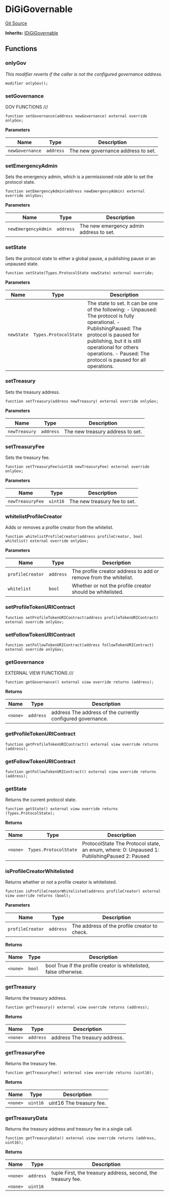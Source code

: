 # DiGiGovernable
[Git Source](https://github.com/digiv3rse/core-contracts/blob/5454b58664fab805b6888a68ff40915d251f32f3/contracts/base/DiGiGovernable.sol)

**Inherits:**
[IDiGiGovernable](/contracts/interfaces/IDiGiGovernable.sol/interface.IDiGiGovernable.md)


## Functions
### onlyGov

*This modifier reverts if the caller is not the configured governance address.*


```solidity
modifier onlyGov();
```

### setGovernance

GOV FUNCTIONS      ///


```solidity
function setGovernance(address newGovernance) external override onlyGov;
```
**Parameters**

|Name|Type|Description|
|----|----|-----------|
|`newGovernance`|`address`|The new governance address to set.|


### setEmergencyAdmin

Sets the emergency admin, which is a permissioned role able to set the protocol state.


```solidity
function setEmergencyAdmin(address newEmergencyAdmin) external override onlyGov;
```
**Parameters**

|Name|Type|Description|
|----|----|-----------|
|`newEmergencyAdmin`|`address`|The new emergency admin address to set.|


### setState

Sets the protocol state to either a global pause, a publishing pause or an unpaused state.


```solidity
function setState(Types.ProtocolState newState) external override;
```
**Parameters**

|Name|Type|Description|
|----|----|-----------|
|`newState`|`Types.ProtocolState`|The state to set. It can be one of the following: - Unpaused: The protocol is fully operational. - PublishingPaused: The protocol is paused for publishing, but it is still operational for others operations. - Paused: The protocol is paused for all operations.|


### setTreasury

Sets the treasury address.


```solidity
function setTreasury(address newTreasury) external override onlyGov;
```
**Parameters**

|Name|Type|Description|
|----|----|-----------|
|`newTreasury`|`address`|The new treasury address to set.|


### setTreasuryFee

Sets the treasury fee.


```solidity
function setTreasuryFee(uint16 newTreasuryFee) external override onlyGov;
```
**Parameters**

|Name|Type|Description|
|----|----|-----------|
|`newTreasuryFee`|`uint16`|The new treasury fee to set.|


### whitelistProfileCreator

Adds or removes a profile creator from the whitelist.


```solidity
function whitelistProfileCreator(address profileCreator, bool whitelist) external override onlyGov;
```
**Parameters**

|Name|Type|Description|
|----|----|-----------|
|`profileCreator`|`address`|The profile creator address to add or remove from the whitelist.|
|`whitelist`|`bool`|Whether or not the profile creator should be whitelisted.|


### setProfileTokenURIContract


```solidity
function setProfileTokenURIContract(address profileTokenURIContract) external override onlyGov;
```

### setFollowTokenURIContract


```solidity
function setFollowTokenURIContract(address followTokenURIContract) external override onlyGov;
```

### getGovernance

EXTERNAL VIEW FUNCTIONS      ///


```solidity
function getGovernance() external view override returns (address);
```
**Returns**

|Name|Type|Description|
|----|----|-----------|
|`<none>`|`address`|address The address of the currently configured governance.|


### getProfileTokenURIContract


```solidity
function getProfileTokenURIContract() external view override returns (address);
```

### getFollowTokenURIContract


```solidity
function getFollowTokenURIContract() external view override returns (address);
```

### getState

Returns the current protocol state.


```solidity
function getState() external view override returns (Types.ProtocolState);
```
**Returns**

|Name|Type|Description|
|----|----|-----------|
|`<none>`|`Types.ProtocolState`|ProtocolState The Protocol state, an enum, where: 0: Unpaused 1: PublishingPaused 2: Paused|


### isProfileCreatorWhitelisted

Returns whether or not a profile creator is whitelisted.


```solidity
function isProfileCreatorWhitelisted(address profileCreator) external view override returns (bool);
```
**Parameters**

|Name|Type|Description|
|----|----|-----------|
|`profileCreator`|`address`|The address of the profile creator to check.|

**Returns**

|Name|Type|Description|
|----|----|-----------|
|`<none>`|`bool`|bool True if the profile creator is whitelisted, false otherwise.|


### getTreasury

Returns the treasury address.


```solidity
function getTreasury() external view override returns (address);
```
**Returns**

|Name|Type|Description|
|----|----|-----------|
|`<none>`|`address`|address The treasury address.|


### getTreasuryFee

Returns the treasury fee.


```solidity
function getTreasuryFee() external view override returns (uint16);
```
**Returns**

|Name|Type|Description|
|----|----|-----------|
|`<none>`|`uint16`|uint16 The treasury fee.|


### getTreasuryData

Returns the treasury address and treasury fee in a single call.


```solidity
function getTreasuryData() external view override returns (address, uint16);
```
**Returns**

|Name|Type|Description|
|----|----|-----------|
|`<none>`|`address`|tuple First, the treasury address, second, the treasury fee.|
|`<none>`|`uint16`||



